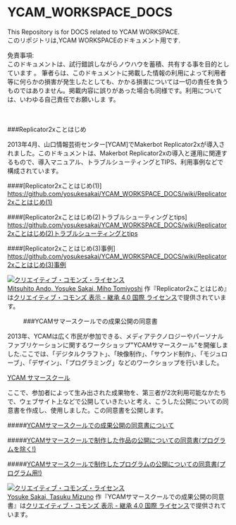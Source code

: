 YCAM_WORKSPACE_DOCS  
===================  


This Repository is for DOCS related to YCAM WORKSPACE.    
このリポジトリは,YCAM WORKSPACEのドキュメント用です.    


免責事項:  
このドキュメントは、試行錯誤しながらノウハウを蓄積、共有する事を目的としています  。
筆者らは、このドキュメントに掲載した情報の利用によって利用者等に何らかの損害が発生したとしても、かかる損害については一切の責任を負うものではありません。掲載内容に誤りがあった場合も同様です。利用については、いわゆる自己責任でお願いしま  す。

　
　

###Replicator2xことはじめ  
  
2013年4月、山口情報芸術センター[YCAM]でMakerbot Replicator2xが導入されました。このドキュメントは、Makerbot Replicator2xの導入と運用に関連するもので、導入マニュアル、トラブルシューティングとTIPS、利用事例などで構成されています。
  
####[Replicator2xことはじめ(1)]  
https://github.com/yosukesakai/YCAM_WORKSPACE_DOCS/wiki/Replicator2xことはじめ(1) 

####[Replicator2xことはじめ(2)トラブルシューティングとtips]  
https://github.com/yosukesakai/YCAM_WORKSPACE_DOCS/wiki/Replicator2xことはじめ(2)トラブルシューティングとtips   

####[Replicator2xことはじめ(3)事例]  
https://github.com/yosukesakai/YCAM_WORKSPACE_DOCS/wiki/Replicator2xことはじめ(3)事例   


<a rel="license" href="http://creativecommons.org/licenses/by-sa/4.0/deed.ja"><img alt="クリエイティブ・コモンズ・ライセンス" style="border-width:0" src="http://i.creativecommons.org/l/by-sa/4.0/80x15.png" /></a><br /><a xmlns:cc="http://creativecommons.org/ns#" href="https://github.com/yosukesakai/YCAM_WORKSPACE_DOCS" property="cc:attributionName" rel="cc:attributionURL">Mitsuhito Ando, Yosuke Sakai, Miho Tomiyoshi</a> 作『<span xmlns:dct="http://purl.org/dc/terms/" href="http://purl.org/dc/dcmitype/Text" property="dct:title" rel="dct:type">Replicator2xことはじめ</span>』は<a rel="license" href="http://creativecommons.org/licenses/by-sa/4.0/deed.ja">クリエイティブ・コモンズ 表示 - 継承 4.0 国際 ライセンス</a>で提供されています。

　
　
###YCAMサマースクールでの成果公開の同意書    
  
2013年、YCAMは広く市民が参加できる、メディアテクノロジーやパーソナルファブリケーションに関するワークショップ"YCAMサマースクール"を開催しました.ここでは、「デジタルクラフト」、「映像制作」、「サウンド制作」、「モジュローブ」、「デザイン」、「プログラミング」などのワークショップを行いました。    
  
[YCAM サマースクール](http://10th.ycam.jp/term1/483/)

ここで、参加者によって生み出された成果物を、第三者が2次利用可能なかたちで、ウェブサイト上などで公開していきたいと考え、こうした公開についての同意書を作成し、使用しました。この同意書を公開します。  


#####[YCAMサマースクールでの成果公開の同意書について](https://github.com/yosukesakai/YCAM_WORKSPACE_DOCS/wiki/YCAMサマースクールでの成果公開の同意書について)

  
#####[YCAMサマースクールで制作した作品の公開についての同意書(プログラムを除く!)](https://github.com/yosukesakai/YCAM_WORKSPACE_DOCS/wiki/YCAMサマースクールで制作した作品の公開についての同意書)  

  
#####[YCAMサマースクールで制作したプログラムの公開についての同意書(プログラム用!)](https://github.com/yosukesakai/YCAM_WORKSPACE_DOCS/wiki/YCAMサマースクールで制作したプログラムの公開についての同意書)


<a rel="license" href="http://creativecommons.org/licenses/by-sa/4.0/deed.ja"><img alt="クリエイティブ・コモンズ・ライセンス" style="border-width:0" src="http://i.creativecommons.org/l/by-sa/4.0/80x15.png" /></a><br /><a xmlns:cc="http://creativecommons.org/ns#" href="https://github.com/yosukesakai/YCAM_WORKSPACE_DOCS" property="cc:attributionName" rel="cc:attributionURL">Yosuke Sakai, Tasuku Mizuno</a> 作『<span xmlns:dct="http://purl.org/dc/terms/" href="http://purl.org/dc/dcmitype/Text" property="dct:title" rel="dct:type">YCAMサマースクールでの成果公開の同意書</span>』は<a rel="license" href="http://creativecommons.org/licenses/by-sa/4.0/deed.ja">クリエイティブ・コモンズ 表示 - 継承 4.0 国際 ライセンス</a>で提供されています。

　
